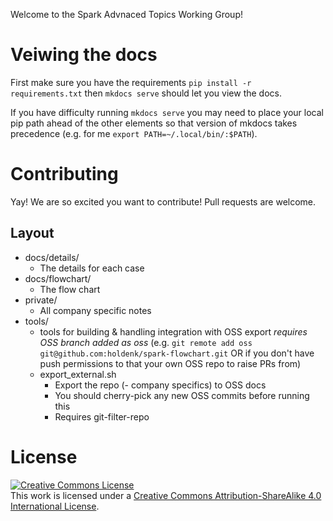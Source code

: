 Welcome to the Spark Advnaced Topics Working Group!

# Veiwing the docs

First make sure you have the requirements `pip install -r requirements.txt` then `mkdocs serve` should let you view the docs.



If you have difficulty running `mkdocs serve` you may need to place your local pip path ahead of the other elements so that version of mkdocs takes precedence (e.g. for me `export PATH=~/.local/bin/:$PATH`).

# Contributing

Yay! We are so excited you want to contribute! Pull requests are welcome.

## Layout

- docs/details/
	- The details for each case
- docs/flowchart/
	- The flow chart
- private/
	- All company specific notes
- tools/
	- tools for building & handling integration with OSS export *requires OSS branch added as oss* (e.g. `git remote add oss git@github.com:holdenk/spark-flowchart.git` OR if you don't have push permissions to that your own OSS repo to raise PRs from)
	- export_external.sh
		- Export the repo (- company specifics) to OSS docs
		- You should cherry-pick any new OSS commits before running this
		- Requires git-filter-repo

# License

<a rel="license" href="http://creativecommons.org/licenses/by-sa/4.0/"><img alt="Creative Commons License" style="border-width:0" src="https://i.creativecommons.org/l/by-sa/4.0/88x31.png" /></a><br />This work is licensed under a <a rel="license" href="http://creativecommons.org/licenses/by-sa/4.0/">Creative Commons Attribution-ShareAlike 4.0 International License</a>.
